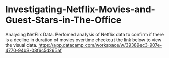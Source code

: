 # Investigating-Netflix-Movies-and-Guest-Stars-in-The-Office
Analysing NetFlix Data.
Perfomed analysis of Netflix data to confirm if there is a decline in duration of movies overtime checkout the link below to view the visual data.
https://app.datacamp.com/workspace/w/39389ec3-907e-4770-94b3-08f6c5d265af

